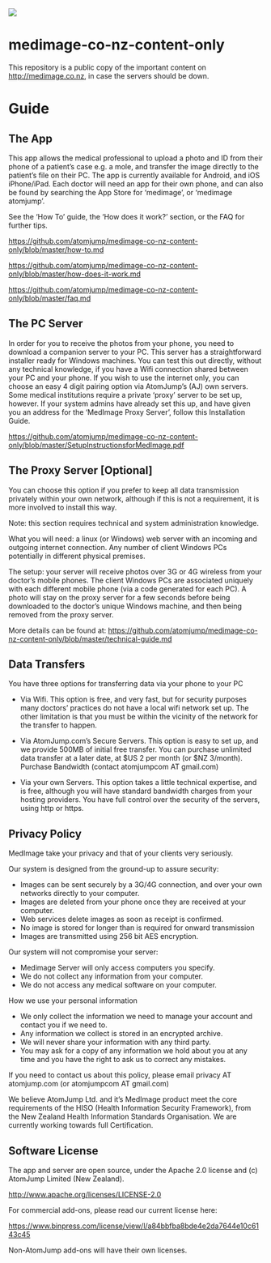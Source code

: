 <img src="https://atomjump.com/images/logo80.png">



# medimage-co-nz-content-only
This repository is a public copy of the important content on http://medimage.co.nz,  in case the servers should be down.


# Guide


## The App

This app allows the medical professional to upload a photo and ID from their phone of a patient’s case e.g. a mole, and transfer the image directly to the patient’s file on their PC. The app is currently available for Android, and iOS iPhone/iPad. Each doctor will need an app for their own phone, and can also be found by searching the App Store for ‘medimage’, or ‘medimage atomjump’.

See the ‘How To’ guide, the ‘How does it work?’ section, or the FAQ for further tips.

https://github.com/atomjump/medimage-co-nz-content-only/blob/master/how-to.md

https://github.com/atomjump/medimage-co-nz-content-only/blob/master/how-does-it-work.md

https://github.com/atomjump/medimage-co-nz-content-only/blob/master/faq.md


## The PC Server

In order for you to receive the photos from your phone, you need to download a companion server to your PC. This server has a straightforward installer ready for Windows machines. You can test this out directly, without any technical knowledge, if you have a Wifi connection shared between your PC and your phone. If you wish to use the internet only, you can choose an easy 4 digit pairing option via AtomJump’s (AJ) own servers. Some medical institutions require a private ‘proxy’ server to be set up, however. If your system admins have already set this up, and have given you an address for the ‘MedImage Proxy Server’, follow this Installation Guide.

https://github.com/atomjump/medimage-co-nz-content-only/blob/master/SetupInstructionsforMedImage.pdf

## The Proxy Server [Optional]

You can choose this option if you prefer to keep all data transmission privately within your own network, although if this is not a requirement, it is more involved to install this way.

Note: this section requires technical and system administration knowledge.

What you will need: a linux (or Windows) web server with an incoming and outgoing internet connection. Any number of client Windows PCs potentially in different physical premises.

The setup: your server will receive photos over 3G or 4G wireless from your doctor’s mobile phones. The client Windows PCs are associated uniquely with each different mobile phone (via a code generated for each PC). A photo will stay on the proxy server for a few seconds before being downloaded to the doctor’s unique Windows machine, and then being removed from the proxy server.

More details can be found at:
https://github.com/atomjump/medimage-co-nz-content-only/blob/master/technical-guide.md


## Data Transfers

You have three options for transferring data via your phone to your PC

* Via Wifi. This option is free, and very fast, but for security purposes many doctors’ practices do not have a local wifi network set up. The other limitation is that you must be within the vicinity of the network for the transfer to happen.

* Via AtomJump.com’s Secure Servers. This option is easy to set up, and we provide 500MB of initial free transfer. You can purchase unlimited data transfer at a later date, at $US 2 per month (or $NZ 3/month).
Purchase Bandwidth (contact atomjumpcom AT gmail.com)

* Via your own Servers. This option takes a little technical expertise, and is free, although you will have standard bandwidth charges from your hosting providers. You have full control over the security of the servers, using http or https.


## Privacy Policy

MedImage take your privacy and that of your clients very seriously.

Our system is designed from the ground-up to assure security:

* Images can be sent securely by a 3G/4G connection, and over your own networks directly to your computer.
* Images are deleted from your phone once they are received at your computer.
* Web services delete images as soon as receipt is confirmed.
* No image is stored for longer than is required for onward transmission
* Images are transmitted using 256 bit AES encryption.

Our system will not compromise your server:

* Medimage Server will only access computers you specify.
* We do not collect any information from your computer.
* We do not access any medical software on your computer.

How we use your personal information

* We only collect the information we need to manage your account and contact you if we need to.
* Any information we collect is stored in an encrypted archive.
* We will never share your information with any third party.
* You may ask for a copy of any information we hold about you at any time and you have the right to ask us to correct any mistakes.

If you need to contact us about this policy, please email privacy AT atomjump.com (or atomjumpcom AT gmail.com)

We believe AtomJump Ltd. and it’s MedImage product meet the core requirements of the HISO (Health Information Security Framework), from the New Zealand Health Information Standards Organisation. We are currently working towards full Certification.

 

 

## Software License

The app and server are open source, under the Apache 2.0 license and (c) AtomJump Limited (New Zealand).  

http://www.apache.org/licenses/LICENSE-2.0

For commercial add-ons, please read our current license here: 

https://www.binpress.com/license/view/l/a84bbfba8bde4e2da7644e10c6143c45

Non-AtomJump add-ons will have their own licenses.
